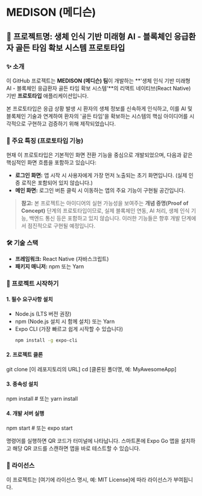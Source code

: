 # MEDISON (메디슨)

## 🚀 프로젝트명: 생체 인식 기반 미래형 AI - 블록체인 응급환자 골든 타임 확보 시스템 프로토타입

### ✨ 소개

이 GitHub 프로젝트는 **MEDISON (메디슨) 팀**이 개발하는 **'생체 인식 기반 미래형 AI - 블록체인 응급환자 골든 타임 확보 시스템'**의 리액트 네이티브(React Native) 기반 **프로토타입** 애플리케이션입니다.

본 프로토타입은 응급 상황 발생 시 환자의 생체 정보를 신속하게 인식하고, 이를 AI 및 블록체인 기술과 연계하여 환자의 '골든 타임'을 확보하는 시스템의 핵심 아이디어를 시각적으로 구현하고 검증하기 위해 제작되었습니다.

### 🌟 주요 특징 (프로토타입 기능)

현재 이 프로토타입은 기본적인 화면 전환 기능을 중심으로 개발되었으며, 다음과 같은 핵심적인 화면 흐름을 포함하고 있습니다:

* **로그인 화면:** 앱 시작 시 사용자에게 가장 먼저 노출되는 초기 화면입니다. (실제 인증 로직은 포함되어 있지 않습니다.)
* **메인 화면:** 로그인 버튼 클릭 시 이동하는 앱의 주요 기능이 구현될 공간입니다.

> **참고:** 본 프로젝트는 아이디어의 실현 가능성을 보여주는 **개념 증명(Proof of Concept)** 단계의 프로토타입이므로, 실제 블록체인 연동, AI 처리, 생체 인식 기능, 백엔드 통신 등은 포함하고 있지 않습니다. 이러한 기능들은 향후 개발 단계에서 점진적으로 구현될 예정입니다.

### 🛠️ 기술 스택

* **프레임워크:** React Native (자바스크립트)
* **패키지 매니저:** npm 또는 Yarn

### 🚀 프로젝트 시작하기

#### 1. 필수 요구사항 설치

* Node.js (LTS 버전 권장)
* npm (Node.js 설치 시 함께 설치) 또는 Yarn
* Expo CLI (가장 빠르고 쉽게 시작할 수 있습니다)
    ```bash
    npm install -g expo-cli
    ```

#### 2. 프로젝트 클론

git clone [이 레포지토리의 URL]
cd [클론된 폴더명, 예: MyAwesomeApp]

#### 3. 종속성 설치
npm install # 또는 yarn install

#### 4. 개발 서버 실행
npm start # 또는 expo start

명령어를 실행하면 QR 코드가 터미널에 나타납니다. 스마트폰에 Expo Go 앱을 설치하고 해당 QR 코드를 스캔하면 앱을 바로 테스트할 수 있습니다.

### 📄 라이선스

이 프로젝트는 [여기에 라이선스 명시, 예: MIT License]에 따라 라이선스가 부여됩니다.